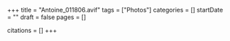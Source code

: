 +++
title = "Antoine_011806.avif"
tags = ["Photos"]
categories = []
startDate = ""
draft = false
pages = []

citations = []
+++
